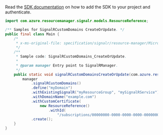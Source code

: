 Read the [SDK documentation](https://github.com/Azure/azure-sdk-for-java/blob/azure-resourcemanager-signalr_1.0.0-beta.4/sdk/signalr/azure-resourcemanager-signalr/README.md) on how to add the SDK to your project and authenticate.

```java
import com.azure.resourcemanager.signalr.models.ResourceReference;

/** Samples for SignalRCustomDomains CreateOrUpdate. */
public final class Main {
    /*
     * x-ms-original-file: specification/signalr/resource-manager/Microsoft.SignalRService/stable/2022-02-01/examples/SignalRCustomDomains_CreateOrUpdate.json
     */
    /**
     * Sample code: SignalRCustomDomains_CreateOrUpdate.
     *
     * @param manager Entry point to SignalRManager.
     */
    public static void signalRCustomDomainsCreateOrUpdate(com.azure.resourcemanager.signalr.SignalRManager manager) {
        manager
            .signalRCustomDomains()
            .define("myDomain")
            .withExistingSignalR("myResourceGroup", "mySignalRService")
            .withDomainName("example.com")
            .withCustomCertificate(
                new ResourceReference()
                    .withId(
                        "/subscriptions/00000000-0000-0000-0000-000000000000/resourcegroups/myResourceGroup/providers/Microsoft.SignalRService/SignalR/mySignalRService/customCertificates/myCert"))
            .create();
    }
}
```
